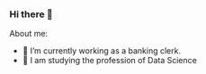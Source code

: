 ### Hi there 👋

About me:

- 🔭 I’m currently working as a banking clerk.
- 🌱 I am studying the profession of Data Science
